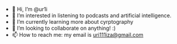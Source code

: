 - 👋 Hi, I’m @ur1i
- 👀 I’m interested in listening to podcasts and artificial intelligence.
- 🌱 I’m currently learning more about cyrptography
- 💞️ I’m looking to collaborate on anything! :)
- 📫 How to reach me: my email is uri111iza@gmail.com

<!---
ur1i/ur1i is a ✨ special ✨ repository because its `README.md` (this file) appears on your GitHub profile.
You can click the Preview link to take a look at your changes.
--->
